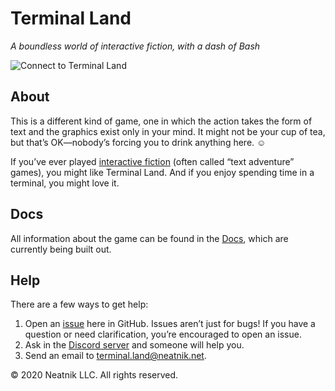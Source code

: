 # Terminal Land

_A boundless world of interactive fiction, with a dash of Bash_

<img alt="Connect to Terminal Land" src="https://terminal.land/meta/svg/banner.svg?v=3">

## About

This is a different kind of game, one in which the action takes the form of text and the graphics exist only in your mind. It might not be your cup of tea, but that’s OK—nobody’s forcing you to drink anything here. ☺️

If you’ve ever played [interactive fiction](https://en.wikipedia.org/wiki/Interactive_fiction) (often called “text adventure” games), you might like Terminal Land. And if you enjoy spending time in a terminal, you might love it.

## Docs

All information about the game can be found in the [Docs](https://docs.terminal.land), which are currently being built out.

## Help

There are a few ways to get help:

1. Open an [issue](https://github.com/neatnik/terminal.land/issues) here in GitHub. Issues aren’t just for bugs! If you have a question or need clarification, you’re encouraged to open an issue.
2. Ask in the [Discord server](https://discord.gg/m7aqjBq) and someone will help you.
3. Send an email to [terminal.land@neatnik.net](mailto:terminal.land@neatnik.net).

© 2020 Neatnik LLC. All rights reserved.
